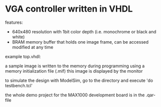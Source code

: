 # VGA controller written in VHDL

features:
* 640x480 resolution with 1bit color depth (i.e. monochrome or black and white)
* BRAM memory buffer that holds one image frame, can be accessed modified at any time

example top.vhdl:

a sample image is written to the memory during programming using a memory initialization file (.mif)
this image is displayed by the monitor

to simulate the design with ModelSim, go to the directory and execute 'do testbench.tcl'

the whole demo project for the MAX1000 development board is in the .qar-file

